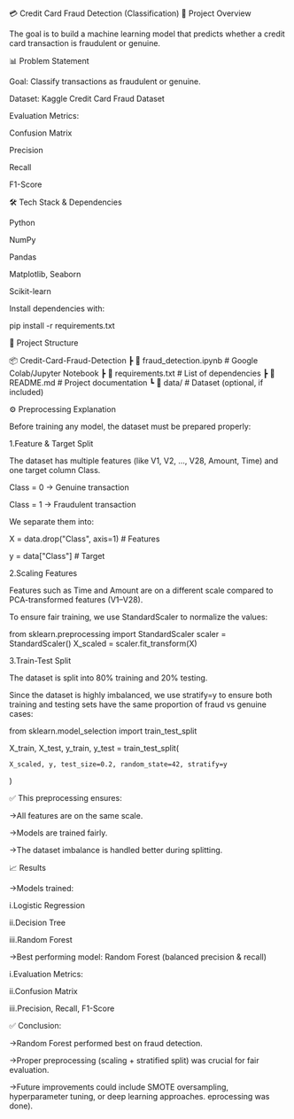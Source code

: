 💳 Credit Card Fraud Detection (Classification)
🚀 Project Overview

The goal is to build a machine learning model that predicts whether a credit card transaction is fraudulent or genuine.

📊 Problem Statement

Goal: Classify transactions as fraudulent or genuine.

Dataset: Kaggle Credit Card Fraud Dataset

Evaluation Metrics:

Confusion Matrix

Precision

Recall

F1-Score

🛠️ Tech Stack & Dependencies

Python

NumPy

Pandas

Matplotlib, Seaborn

Scikit-learn


Install dependencies with:

pip install -r requirements.txt


📂 Project Structure

📦 Credit-Card-Fraud-Detection
 ┣ 📜 fraud_detection.ipynb   # Google Colab/Jupyter Notebook
 ┣ 📜 requirements.txt        # List of dependencies
 ┣ 📜 README.md               # Project documentation
 ┗ 📂 data/                   # Dataset (optional, if included)


⚙️ Preprocessing Explanation

Before training any model, the dataset must be prepared properly:

1.Feature & Target Split

The dataset has multiple features (like V1, V2, ..., V28, Amount, Time) and one target column Class.

Class = 0 → Genuine transaction

Class = 1 → Fraudulent transaction

We separate them into:

X = data.drop("Class", axis=1)   # Features

y = data["Class"]                # Target


2.Scaling Features

Features such as Time and Amount are on a different scale compared to PCA-transformed features (V1–V28).

To ensure fair training, we use StandardScaler to normalize the values:

from sklearn.preprocessing import StandardScaler
scaler = StandardScaler()
X_scaled = scaler.fit_transform(X)



3.Train-Test Split

The dataset is split into 80% training and 20% testing.

Since the dataset is highly imbalanced, we use stratify=y to ensure both training and testing sets have the same proportion of fraud vs genuine cases:

from sklearn.model_selection import train_test_split

X_train, X_test, y_train, y_test = train_test_split(
    
    X_scaled, y, test_size=0.2, random_state=42, stratify=y
)



✅ This preprocessing ensures:

->All features are on the same scale.

->Models are trained fairly.

->The dataset imbalance is handled better during splitting.


📈 Results

->Models trained:

i.Logistic Regression

ii.Decision Tree

iii.Random Forest

->Best performing model: Random Forest (balanced precision & recall)

i.Evaluation Metrics:

ii.Confusion Matrix

iii.Precision, Recall, F1-Score


✅ Conclusion:

->Random Forest performed best on fraud detection.

->Proper preprocessing (scaling + stratified split) was crucial for fair evaluation.

->Future improvements could include SMOTE oversampling, hyperparameter tuning, or deep learning approaches.
  eprocessing was done).
